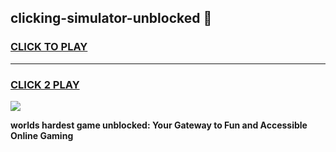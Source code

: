 
## clicking-simulator-unblocked 👋
<h3>
<a href="https://premium.freeplayer.one?title=clicking-simulator-unblocked&ref=14F">CLICK TO PLAY</a></h3>
<hr>

<h3>
<a href="https://premium.freeplayer.one?title=clicking-simulator-unblocked&ref=14F">CLICK 2 PLAY</a>
  
</h3>

<a href="https://premium.freeplayer.one?title=clicking-simulator-unblocked&ref=12F/"><img src="https://clearcache.store/games.png"></a>


**worlds hardest game unblocked: Your Gateway to Fun and Accessible Online Gaming**
